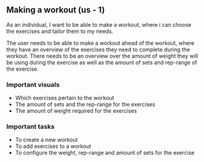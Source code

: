## Making a workout (us - 1)

As an individual, I want to be able to make a workout, where i can choose the exercises and tailor them to my needs.

The user needs to be able to make a workout ahead of the workout, where they have an overview of the exercises they need to complete during the workout. There needs to be an overview over the amount of weight they will be using during the exercise as well as the amount of sets and rep-range of the exercise.

### Important visuals

- Which exercises pertain to the workout
- The amount of sets and the rep-range for the exercises
- The amount of weight required for the exercises

### Important tasks

- To create a new workout
- To add exercises to a workout
- To configure the weight, rep-range and amount of sets for the exercise

